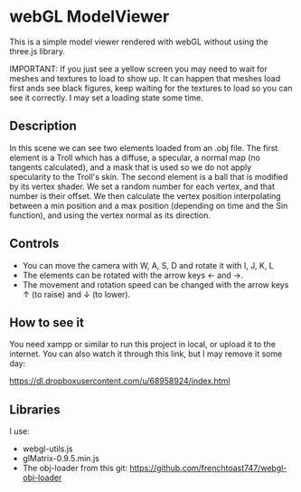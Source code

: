webGL ModelViewer
=================

This is a simple model viewer rendered with webGL without using the three.js library.

IMPORTANT: If you just see a yellow screen you may need to wait for meshes and textures to load to show up. It can happen that meshes load first ands see black figures, keep waiting for the textures to load so you can see it correctly. I may set a loading state some time.

Description
-----------

In this scene we can see two elements loaded from an .obj file. The first element is a Troll which has a diffuse, a specular, a normal map (no tangents calculated), and a mask that is used so we do not apply specularity to the Troll's skin.
The second element is a ball that is modified by its vertex shader. We set a random number for each vertex, and that number is their offset. We then calculate the vertex position interpolating between a min position and a max position (depending on time and the Sin function), and using the vertex normal as its direction.

Controls
--------
- You can move the camera with W, A, S, D and rotate it with I, J, K, L 
- The elements can be rotated with the arrow keys ← and →. 
- The movement and rotation speed can be changed with the arrow keys ↑ (to raise) and ↓ (to lower).
 
How to see it
-------------

You need xampp or similar to run this project in local, or upload it to the internet. You can also watch it through this link, but I may remove it some day:


https://dl.dropboxusercontent.com/u/68958924/index.html

Libraries
---------

I use:

- webgl-utils.js
- glMatrix-0.9.5.min.js
- The obj-loader from this git: https://github.com/frenchtoast747/webgl-obj-loader

